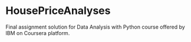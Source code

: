 # HousePriceAnalyses
Final assignment solution for Data Analysis with Python course offered by IBM on Coursera platform.
